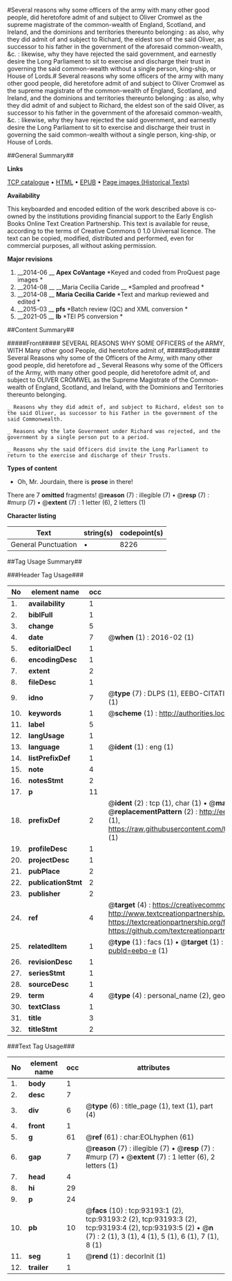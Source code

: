 #Several reasons why some officers of the army with many other good people, did heretofore admit of and subject to Oliver Cromwel as the supreme magistrate of the common-wealth of England, Scotland, and Ireland, and the dominions and territories thereunto belonging : as also, why they did admit of and subject to Richard, the eldest son of the said Oliver, as successor to his father in the government of the aforesaid common-wealth, &c. : likewise, why they have rejected the said government, and earnestly desire the Long Parliament to sit to exercise and discharge their trust in governing the said common-wealth without a single person, king-ship, or House of Lords.#
Several reasons why some officers of the army with many other good people, did heretofore admit of and subject to Oliver Cromwel as the supreme magistrate of the common-wealth of England, Scotland, and Ireland, and the dominions and territories thereunto belonging : as also, why they did admit of and subject to Richard, the eldest son of the said Oliver, as successor to his father in the government of the aforesaid common-wealth, &c. : likewise, why they have rejected the said government, and earnestly desire the Long Parliament to sit to exercise and discharge their trust in governing the said common-wealth without a single person, king-ship, or House of Lords.

##General Summary##

**Links**

[TCP catalogue](http://www.ota.ox.ac.uk/tcp/)  • 
[HTML](http://tei.it.ox.ac.uk/tcp/Texts-HTML/free/A59/A59392.html)  • 
[EPUB](http://tei.it.ox.ac.uk/tcp/Texts-EPUB/free/A59/A59392.epub) • 
[Page images (Historical Texts)](https://historicaltexts.jisc.ac.uk/eebo-12744358e)

**Availability**

This keyboarded and encoded edition of the work described above is co-owned by the
    institutions providing financial support to the Early English Books Online Text Creation
    Partnership. This text is available for reuse, according to the terms of  Creative Commons 0 1.0 Universal
    licence. The text can be copied, modified, distributed and performed, even for commercial
    purposes, all without asking permission.

**Major revisions**

1. __2014-06 __ __Apex CoVantage__ *Keyed and coded from ProQuest page images *
1. __2014-08 __ __Maria Cecilia Caride __ *Sampled and proofread *
1. __2014-08 __ __Maria Cecilia Caride__ *Text and markup reviewed and edited *
1. __2015-03 __ __pfs__ *Batch review (QC) and XML conversion *
1. __2021-05 __ __lb__ *TEI P5 conversion *

##Content Summary##

#####Front#####
SEVERAL REASONS WHY SOME OFFICERS of the ARMY, WITH Many other good People, did heretofore admit of,
#####Body#####
Several Reasons why some of the Officers of the Army, with many other good people, did heretofore ad
    _ Several Reasons why some of the Officers of the Army, with many other good people, did heretofore admit of, and subject to OLIVER CROMWEL as the Supreme Magistrate of the Common-wealth of England, Scotland, and Ireland, with the Dominions and Territories thereunto belonging.

    _ Reasons why they did admit of, and subject to Richard, eldest son to the said Oliver, as successor to his Father in the government of the said Commonwealth.

    _ Reasons why the late Government under Richard was rejected, and the government by a single person put to a period.

    _ Reasons why the said Officers did invite the Long Parliament to return to the exercise and discharge of their Trusts.

**Types of content**

  * Oh, Mr. Jourdain, there is **prose** in there!

There are 7 **omitted** fragments! 
 @__reason__ (7) : illegible (7)  •  @__resp__ (7) : #murp (7)  •  @__extent__ (7) : 1 letter (6), 2 letters (1)

**Character listing**


|Text|string(s)|codepoint(s)|
|---|---|---|
|General Punctuation|•|8226|

##Tag Usage Summary##

###Header Tag Usage###

|No|element name|occ|attributes|
|---|---|---|---|
|1.|__availability__|1||
|2.|__biblFull__|1||
|3.|__change__|5||
|4.|__date__|7| @__when__ (1) : 2016-02 (1)|
|5.|__editorialDecl__|1||
|6.|__encodingDesc__|1||
|7.|__extent__|2||
|8.|__fileDesc__|1||
|9.|__idno__|7| @__type__ (7) : DLPS (1), EEBO-CITATION (1), VID (1), EEBO-PROQUEST (1), STC (2), OCLC (1)|
|10.|__keywords__|1| @__scheme__ (1) : http://authorities.loc.gov/ (1)|
|11.|__label__|5||
|12.|__langUsage__|1||
|13.|__language__|1| @__ident__ (1) : eng (1)|
|14.|__listPrefixDef__|1||
|15.|__note__|4||
|16.|__notesStmt__|2||
|17.|__p__|11||
|18.|__prefixDef__|2| @__ident__ (2) : tcp (1), char (1)  •  @__matchPattern__ (2) : ([0-9\-]+):([0-9IVX]+) (1), (.+) (1)  •  @__replacementPattern__ (2) : http://eebo.chadwyck.com/downloadtiff?vid=$1&page=$2 (1), https://raw.githubusercontent.com/textcreationpartnership/Texts/master/tcpchars.xml#$1 (1)|
|19.|__profileDesc__|1||
|20.|__projectDesc__|1||
|21.|__pubPlace__|2||
|22.|__publicationStmt__|2||
|23.|__publisher__|2||
|24.|__ref__|4| @__target__ (4) : https://creativecommons.org/publicdomain/zero/1.0/ (1), http://www.textcreationpartnership.org/docs/. (1), https://textcreationpartnership.org/faq/#faq05 (1), https://github.com/textcreationpartnership (1)|
|25.|__relatedItem__|1| @__type__ (1) : facs (1)  •  @__target__ (1) : https://data.historicaltexts.jisc.ac.uk/view?pubId=eebo-e (1)|
|26.|__revisionDesc__|1||
|27.|__seriesStmt__|1||
|28.|__sourceDesc__|1||
|29.|__term__|4| @__type__ (4) : personal_name (2), geographic_name (2)|
|30.|__textClass__|1||
|31.|__title__|3||
|32.|__titleStmt__|2||


###Text Tag Usage###

|No|element name|occ|attributes|
|---|---|---|---|
|1.|__body__|1||
|2.|__desc__|7||
|3.|__div__|6| @__type__ (6) : title_page (1), text (1), part (4)|
|4.|__front__|1||
|5.|__g__|61| @__ref__ (61) : char:EOLhyphen (61)|
|6.|__gap__|7| @__reason__ (7) : illegible (7)  •  @__resp__ (7) : #murp (7)  •  @__extent__ (7) : 1 letter (6), 2 letters (1)|
|7.|__head__|4||
|8.|__hi__|29||
|9.|__p__|24||
|10.|__pb__|10| @__facs__ (10) : tcp:93193:1 (2), tcp:93193:2 (2), tcp:93193:3 (2), tcp:93193:4 (2), tcp:93193:5 (2)  •  @__n__ (7) : 2 (1), 3 (1), 4 (1), 5 (1), 6 (1), 7 (1), 8 (1)|
|11.|__seg__|1| @__rend__ (1) : decorInit (1)|
|12.|__trailer__|1||
